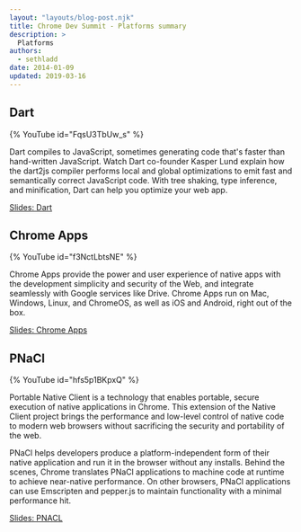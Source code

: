 ```yaml
---
layout: "layouts/blog-post.njk"
title: Chrome Dev Summit - Platforms summary
description: >
  Platforms
authors:
  - sethladd
date: 2014-01-09
updated: 2019-03-16
---
```


## Dart

{% YouTube id="FqsU3TbUw_s" %}


Dart compiles to JavaScript, sometimes generating code that's faster than hand-written JavaScript. Watch Dart co-founder Kasper Lund explain how the dart2js compiler performs local and global optimizations to emit fast and semantically correct JavaScript code. With tree shaking, type inference, and minification, Dart can help you optimize your web app.

[Slides: Dart](https://docs.google.com/presentation/d/1JU1ToBg-K7_vLC5bt2gEcEy3p12mCQG8CGELOP3vWvI/edit?usp=sharing)


## Chrome Apps

{% YouTube id="f3NctLbtsNE" %}


Chrome Apps provide the power and user experience of native apps with the development simplicity and security of the Web, and integrate seamlessly with Google services like Drive. Chrome Apps run on Mac, Windows, Linux, and ChromeOS, as well as iOS and Android, right out of the box.

[Slides: Chrome Apps](https://docs.google.com/presentation/d/1XdSq-xRxPHwbzYKSPZknZ4dYh_TW0h6MYr85Eyt-4NQ/edit?usp=sharing)


## PNaCl

{% YouTube id="hfs5p1BKpxQ" %}


Portable Native Client is a technology that enables portable, secure execution of native applications in Chrome. This extension of the Native Client project brings the performance and low-level control of native code to modern web browsers without sacrificing the security and portability of the web.

PNaCl helps developers produce a platform-independent form of their native application and run it in the browser without any installs. Behind the scenes, Chrome translates PNaCl applications to machine code at runtime to achieve near-native performance. On other browsers, PNaCl applications can use Emscripten and pepper.js to maintain functionality with a minimal performance hit.

[Slides: PNACL](https://docs.google.com/presentation/d/1VAwkh8HoinUHWx49eQLYdqimL4YsCyg-qw6BGe0cj8E/edit#slide=id.p18)

